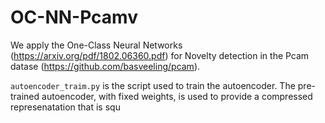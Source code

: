 
# OC-NN-Pcamv
We apply the One-Class Neural Networks (https://arxiv.org/pdf/1802.06360.pdf) for Novelty detection in the Pcam datase (https://github.com/basveeling/pcam).

`autoencoder_traim.py` is the script used to train the autoencoder. The pre-trained autoencoder, with fixed weights, is used to provide a compressed represenatation that is squ
